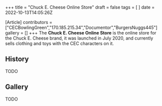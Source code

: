 +++
title = "Chuck E. Cheese Online Store"
draft = false
tags = [ ]
date = 2022-10-13T14:05:26Z

[Article]
contributors = ["CECBowlingGreen","170.185.215.34","Documentor","BurgersNuggs445"]
gallery = []
+++
The **Chuck E. Cheese Online Store** is the online store for the Chuck E. Cheese brand, it was launched in July 2020, and currently sells clothing and toys with the CEC characters on it.

## History ##
TODO

## Gallery ##
TODO